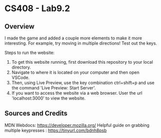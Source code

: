 # CS408 - Lab9.2

## Overview

I made the game and added a couple more elements to make it more interesting. For example, try moving in multiple directions! Test out the keys.

Steps to run the website:
1. To get this website running, first download this repository to your local directory.
2. Navigate to where it is located on your computer and then open VSCode.
3. Then, using Live Preview, use the key combination ctrl+shift+p and use the command 'Live Preview: Start Server'.
4. If you want to access the website via a web browser. User the url 'localhost:3000' to view the website.


## Sources and Credits

MDN Webdocs: https://developer.mozilla.org/
Helpful guide on grabbing multiple keypresses : https://tinyurl.com/bdnh8psb